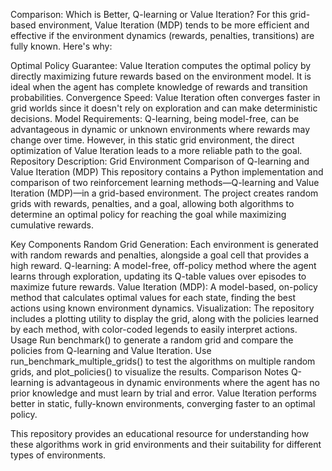 Comparison: Which is Better, Q-learning or Value Iteration?
For this grid-based environment, Value Iteration (MDP) tends to be more efficient and effective if the environment dynamics (rewards, penalties, transitions) are fully known. Here's why:

Optimal Policy Guarantee: Value Iteration computes the optimal policy by directly maximizing future rewards based on the environment model. It is ideal when the agent has complete knowledge of rewards and transition probabilities.
Convergence Speed: Value Iteration often converges faster in grid worlds since it doesn't rely on exploration and can make deterministic decisions.
Model Requirements: Q-learning, being model-free, can be advantageous in dynamic or unknown environments where rewards may change over time. However, in this static grid environment, the direct optimization of Value Iteration leads to a more reliable path to the goal.
Repository Description: Grid Environment Comparison of Q-learning and Value Iteration (MDP)
This repository contains a Python implementation and comparison of two reinforcement learning methods—Q-learning and Value Iteration (MDP)—in a grid-based environment. The project creates random grids with rewards, penalties, and a goal, allowing both algorithms to determine an optimal policy for reaching the goal while maximizing cumulative rewards.

Key Components
Random Grid Generation: Each environment is generated with random rewards and penalties, alongside a goal cell that provides a high reward.
Q-learning: A model-free, off-policy method where the agent learns through exploration, updating its Q-table values over episodes to maximize future rewards.
Value Iteration (MDP): A model-based, on-policy method that calculates optimal values for each state, finding the best actions using known environment dynamics.
Visualization: The repository includes a plotting utility to display the grid, along with the policies learned by each method, with color-coded legends to easily interpret actions.
Usage
Run benchmark() to generate a random grid and compare the policies from Q-learning and Value Iteration.
Use run_benchmark_multiple_grids() to test the algorithms on multiple random grids, and plot_policies() to visualize the results.
Comparison Notes
Q-learning is advantageous in dynamic environments where the agent has no prior knowledge and must learn by trial and error.
Value Iteration performs better in static, fully-known environments, converging faster to an optimal policy.

This repository provides an educational resource for understanding how these algorithms work in grid environments and their suitability for different types of environments.
